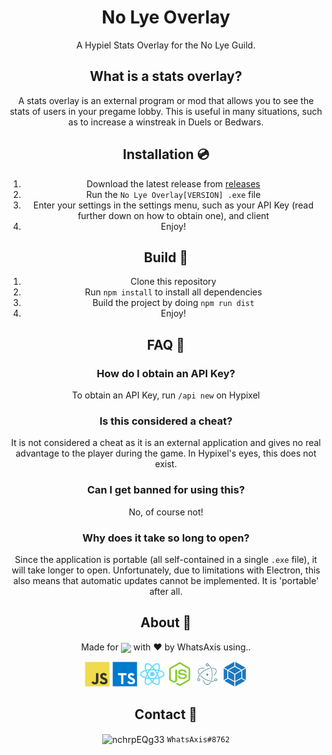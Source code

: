 <h1 align="center">No Lye Overlay</h1>

<p align="center">A Hypiel Stats Overlay for the No Lye Guild.</p>

<h2 align="center">What is a stats overlay?</h2>
<p align="center">A stats overlay is an external program or mod that allows you
to see the stats of users in your pregame lobby. This is useful in many situations, such as to increase a winstreak in Duels or Bedwars.</p>

<h2 align="center">Installation 💿</h2>
<ol align="center">
    <li>Download the latest release from <a href="https://github.com/No-Lye-Overlay/releases">releases</a></li>
    <li>Run the <code>No Lye Overlay[VERSION] .exe</code> file</li>
    <li>Enter your settings in the settings menu, such as your API Key (read further down on how to obtain one), and client</li>
    <li>Enjoy!</li>
</ol>

<h2 align="center">Build 🔨</h2>
<ol align="center">
    <li>Clone this repository</li>
    <li>Run <code>npm install</code> to install all dependencies</li>
    <li>Build the project by doing <code>npm run dist</code></li>
    <li>Enjoy!</li>
</ol>

<h2 align="center">FAQ 📠</h2>
<h3 align="center">How do I obtain an API Key?</h3>
<p align="center">To obtain an API Key, run <code>/api new</code> on Hypixel</p>
<h3 align="center">Is this considered a cheat?</h3>
<p align="center">It is not considered a cheat as it is an external application and gives no real advantage to the player during the game. In Hypixel's eyes, this does not exist.</p>
<h3 align="center">Can I get banned for using this?</h3><p align="center">No, of course not!</p>
<h3 align="center">Why does it take so long to open?</h3><p align="center">Since the application is portable (all self-contained in a single <code>.exe</code> file), it will take longer to open. Unfortunately, due to limitations with Electron, this also means that automatic updates cannot be implemented. It is 'portable' after all.</p>

<h2 align="center">About 📜</h2>
<p align="center">Made for <img src="https://cdn.discordapp.com/attachments/737635797020180510/873471706893778954/ezgif-3-cce6c7f47987.png" height="30" align="center" /> with ❤️ by WhatsAxis using..</p>  <a href="https://developer.mozilla.org/en-US/docs/Web/JavaScript" target="_blank">
    <div align="center">
        <!---
        JavaScript
        -->
        <img src="https://raw.githubusercontent.com/devicons/devicon/master/icons/javascript/javascript-original.svg" alt="javascript" width="40" height="40"/></a>
        <!---
        TypeScript
        -->
        <a href="https://www.typescriptlang.org/" target="_blank"> <img src="https://raw.githubusercontent.com/devicons/devicon/master/icons/typescript/typescript-plain.svg" alt="javascript" width="40" height="40"/></a>
        <!---
        React
        -->
        <a href="https://reactjs.org/" target="_blank"> <img src="https://raw.githubusercontent.com/devicons/devicon/master/icons/react/react-original.svg" alt="react" width="40" height="40"/></a>
        <!---
        Node.js
        -->
        <a href="https://nodejs.org" target="_blank"> <img src="https://raw.githubusercontent.com/devicons/devicon/master/icons/nodejs/nodejs-original.svg" alt="nodejs" width="40" height="40"/></a>
        <!---
        Electron
        -->
        <a href="https://www.electronjs.org/"
        target="_blank"> <img src="https://raw.githubusercontent.com/devicons/devicon/master/icons/electron/electron-original.svg" alt="nodejs" width="40" height="40"/></a>
        <!---
        Webpack
        -->
        <a href="https://webpack.js.org/"
        target="_blank"> <img src="https://raw.githubusercontent.com/devicons/devicon/master/icons/webpack/webpack-plain.svg" alt="nodejs" width="40" height="40"/></a>
        </div>
<h2 align="center">Contact 📮</h2>

<div align="center">
  <img align="center" src="https://raw.githubusercontent.com/rahuldkjain/github-profile-readme-generator/master/src/images/icons/Social/discord.svg" alt="nchrpEQg33" height="30" width="40" /> <code>WhatsAxis#8762</code>
</div>